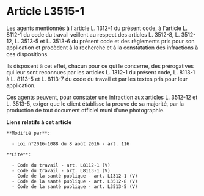 # Article L3515-1

Les agents mentionnés à l'article L. 1312-1 du présent code, à l'article L. 8112-1 du code du travail veillent au respect des
articles L. 3512-8, L. 3512-12, L. 3513-5 et L. 3513-6 du présent code et des règlements pris pour son application et
procèdent à la recherche et à la constatation des infractions à ces dispositions. 

Ils disposent à cet effet, chacun pour ce qui le concerne, des prérogatives qui leur sont reconnues par les articles L.
1312-1 du présent code, L. 8113-1 à L. 8113-5 et L. 8113-7 du code du travail et par les textes pris pour leur application. 

Ces agents peuvent, pour constater une infraction aux articles L. 3512-12 et L. 3513-5, exiger que le client établisse la
preuve de sa majorité, par la production de tout document officiel muni d'une photographie.

**Liens relatifs à cet article**

	**Modifié par**:

	  - Loi n°2016-1088 du 8 août 2016 - art. 116

	**Cite**:

	  - Code du travail - art. L8112-1 (V)
	  - Code du travail - art. L8113-1 (V)
	  - Code de la santé publique - art. L1312-1 (V)
	  - Code de la santé publique - art. L3512-8 (V)
	  - Code de la santé publique - art. L3513-5 (V)

